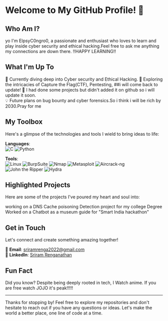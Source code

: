 # Welcome to My GitHub Profile! 👋

## Who Am I?
yo I'm ElpsyC0ngro0, a passionate and enthusiast who loves to learn and play inside cyber security and ethical hacking.Feel free to ask me anything my connections are down there. !!HAPPY LEARNING!!

## What I'm Up To
🚀 Currently diving deep into Cyber security and Ethical Hacking. 
🌟 Exploring the intricacies of Capture the Flag(CTF), Pentesting, ##i will come back to update! 
🤝 I had done some projects but didn't added it on github so i will update it soon.  
💡 Future plans on bug bounty and cyber forensics.So i think i will be rich by 2030.Pray for me

## My Toolbox
Here's a glimpse of the technologies and tools I wield to bring ideas to life:

**Languages**:  
![C](https://img.shields.io/badge/-C-A8B9CC?style=flat&logo=c&logoColor=white) ![Python](https://img.shields.io/badge/-Python-3776AB?style=flat&logo=python&logoColor=white)

**Tools**:  
![Linux](https://img.shields.io/badge/-Linux-FCC624?style=flat&logo=linux&logoColor=black) ![BurpSuite](https://img.shields.io/badge/-BurpSuite-FF6600?style=flat&logo=burp-suite&logoColor=white) ![Nmap](https://img.shields.io/badge/-Nmap-4682B4?style=flat&logo=nmap&logoColor=white) ![Metasploit](https://img.shields.io/badge/-Metasploit-0576B6?style=flat&logo=metasploit&logoColor=white) ![Aircrack-ng](https://img.shields.io/badge/-Aircrack--ng-008000?style=flat&logo=aircrack-ng&logoColor=white) ![John the Ripper](https://img.shields.io/badge/-John%20the%20Ripper-8A2BE2?style=flat&logo=hack-the-box&logoColor=white) ![Hydra](https://img.shields.io/badge/-Hydra-FF4500?style=flat&logo=hydra&logoColor=white)

## Highlighted Projects
Here are some of the projects I've poured my heart and soul into:

working on a DNS Cache poisoning Detection project for my college Degree
Worked on a Chatbot as a museum guide for "Smart India hackathon"


## Get in Touch
Let's connect and create something amazing together!

📧 **Email**: sriramrenga2022@gmail.com  
💼 **LinkedIn**: [Sriram Renganathan](https://www.linkedin.com/in/sriram-renganathan-9137b6257)

## Fun Fact
Did you know? Despite being deeply rooted in tech, I Watch anime. If you are free watch JOJO it's peak!!!!!

---

Thanks for stopping by! Feel free to explore my repositories and don't hesitate to reach out if you have any questions or ideas. Let's make the world a better place, one line of code at a time.
